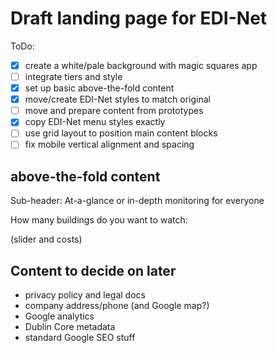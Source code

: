 # Draft landing page for EDI-Net

ToDo:

- [x] create a white/pale background with magic squares app
- [ ] integrate tiers and style
- [x] set up basic above-the-fold content
- [x] move/create EDI-Net styles to match original
- [ ] move and prepare content from prototypes
- [x] copy EDI-Net menu styles exactly
- [ ] use grid layout to position main content blocks
- [ ] fix mobile vertical alignment and spacing

## above-the-fold content

Sub-header:
At-a-glance or in-depth monitoring for everyone

How many buildings do you want to watch:

(slider and costs)

## Content to decide on later

- privacy policy and legal docs
- company address/phone (and Google map?)
- Google analytics
- Dublin Core metadata
- standard Google SEO stuff
